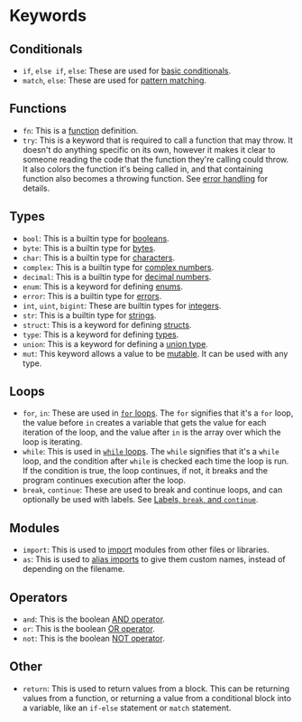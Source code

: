# Keywords

## Conditionals
- `if`, `else if`, `else`: These are used for [basic conditionals](../conditionals/if-else).
- `match`, `else`: These are used for [pattern matching](../conditionals/pattern-matching).

## Functions
- `fn`: This is a [function](../functions/) definition.
- `try`: This is a keyword that is required to call a function that may throw. It doesn't do anything specific on its own, however it makes it clear to someone reading the code that the function they're calling could throw. It also colors the function it's being called in, and that containing function also becomes a throwing function. See [error handling](../functions/error-handling) for details.

## Types

- `bool`: This is a builtin type for [booleans](../types/boolean).
- `byte`: This is a builtin type for [bytes](../types/byte).
- `char`: This is a builtin type for [characters](../types/character).
- `complex`: This is a builtin type for [complex numbers](../types/complex).
- `decimal`: This is a builtin type for [decimal numbers](../types/decimal).
- `enum`: This is a keyword for defining [enums](../types/enum).
- `error`: This is a builtin type for [errors](../types/error).
- `int`, `uint`, `bigint`: These are builtin types for [integers](../types/int).
- `str`: This is a builtin type for [strings](../types/string).
- `struct`: This is a keyword for defining [structs](../types/struct).
- `type`: This is a keyword for defining [types](../types/type).
- `union`: This is a keyword for defining a [union type](../types/union).
- `mut`: This keyword allows a value to be [mutable](../variables). It can be used with any type.

## Loops

- `for`, `in`: These are used in [`for` loops](../loops#for-loops). The `for` signifies that it's a `for` loop, the value before `in` creates a variable that gets the value for each iteration of the loop, and the value after `in` is the array over which the loop is iterating.
- `while`: This is used in [`while` loops](../loops#while-loops). The `while` signifies that it's a `while` loop, and the condition after `while` is checked each time the loop is run. If the condition is true, the loop continues, if not, it breaks and the program continues execution after the loop.
- `break`, `continue`: These are used to break and continue loops, and can optionally be used with labels. See [Labels, `break`, and `continue`](../loops#labels-break-and-continue).

## Modules

- `import`: This is used to [import](../modules) modules from other files or libraries.
- `as`: This is used to [alias imports](../modules#import-aliases) to give them custom names, instead of depending on the filename.

## Operators

- `and`: This is the boolean [AND operator](../operators#logical).
- `or`: This is the boolean [OR operator](../operators#logical).
- `not`: This is the boolean [NOT operator](../operators#logical).

## Other

- `return`: This is used to return values from a block. This can be returning values from a function, or returning a value from a conditional block into a variable, like an `if-else` statement or `match` statement.
